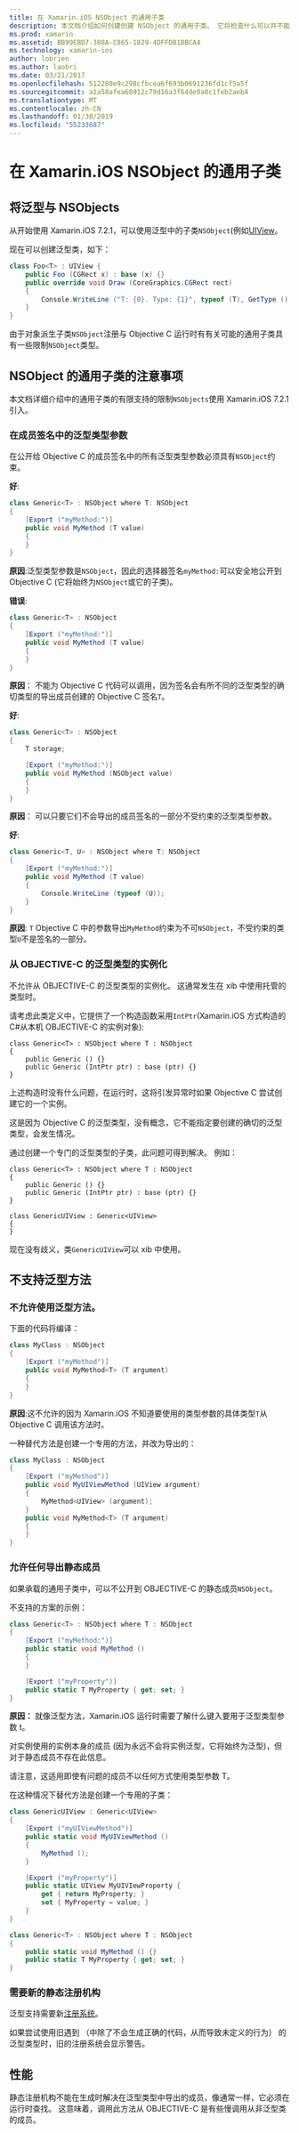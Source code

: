```yaml
---
title: 在 Xamarin.iOS NSObject 的通用子类
description: 本文档介绍如何创建创建 NSObject 的通用子类。 它将检查什么可以并不能完成，讨论了静态注册机构，并且介绍了性能。
ms.prod: xamarin
ms.assetid: BB99EBD7-308A-C865-1829-4DFFDB1BBCA4
ms.technology: xamarin-ios
author: lobrien
ms.author: laobri
ms.date: 03/21/2017
ms.openlocfilehash: 512280e9c298cfbcea6f693b0691236fd1cf5a5f
ms.sourcegitcommit: a1a58afea68912c79d16a3f64de9a0c1feb2aeb4
ms.translationtype: MT
ms.contentlocale: zh-CN
ms.lasthandoff: 01/30/2019
ms.locfileid: "55233687"
---
```

# <a name="generic-subclasses-of-nsobject-in-xamarinios"></a>在 Xamarin.iOS NSObject 的通用子类

## <a name="using-generics-with-nsobjects"></a>将泛型与 NSObjects

从开始使用 Xamarin.iOS 7.2.1，可以使用泛型中的子类`NSObject`(例如[UIView](xref:UIKit.UIView)。

现在可以创建泛型类，如下：

```csharp
class Foo<T> : UIView {
    public Foo (CGRect x) : base (x) {}
    public override void Draw (CoreGraphics.CGRect rect)
    {
        Console.WriteLine ("T: {0}. Type: {1}", typeof (T), GetType ().Name);
    }
}
```

由于对象派生子类`NSObject`注册与 Objective C 运行时有有关可能的通用子类具有一些限制`NSObject`类型。
    
## <a name="considerations-for-generic-subclasses-of-nsobject"></a>NSObject 的通用子类的注意事项

本文档详细介绍中的通用子类的有限支持的限制`NSObjects`使用 Xamarin.iOS 7.2.1 引入。
    
### <a name="generic-type-arguments-in-member-signatures"></a>在成员签名中的泛型类型参数

在公开给 Objective C 的成员签名中的所有泛型类型参数必须具有`NSObject`约束。

**好**:

```csharp
class Generic<T> : NSObject where T: NSObject
{
    [Export ("myMethod:")]
    public void MyMethod (T value)
    {
    }
}
```

**原因**:泛型类型参数是`NSObject`，因此的选择器签名`myMethod:`可以安全地公开到 Objective C (它将始终为`NSObject`或它的子类)。

**错误**:

```csharp
class Generic<T> : NSObject
{
    [Export ("myMethod:")]
    public void MyMethod (T value)
    {
    }
}
```

**原因**： 不能为 Objective C 代码可以调用，因为签名会有所不同的泛型类型的确切类型的导出成员创建的 Objective C 签名`T`。

**好**:

```csharp
class Generic<T> : NSObject
{
    T storage;

    [Export ("myMethod:")]
    public void MyMethod (NSObject value)
    {
    }
}
```

**原因**： 可以只要它们不会导出的成员签名的一部分不受约束的泛型类型参数。

**好**:

```csharp
class Generic<T, U> : NSObject where T: NSObject
{
    [Export ("myMethod:")]
    public void MyMethod (T value)
    {
        Console.WriteLine (typeof (U));
    }
}
```

**原因**: `T` Objective C 中的参数导出`MyMethod`约束为不可`NSObject`，不受约束的类型`U`不是签名的一部分。
    
### <a name="instantiations-of-generic-types-from-objective-c"></a>从 OBJECTIVE-C 的泛型类型的实例化

不允许从 OBJECTIVE-C 的泛型类型的实例化。 这通常发生在 xib 中使用托管的类型时。

请考虑此类定义中，它提供了一个构造函数采用`IntPtr`(Xamarin.iOS 方式构造的C#从本机 OBJECTIVE-C 的实例对象):
    
```
class Generic<T> : NSObject where T : NSObject
{
    public Generic () {}
    public Generic (IntPtr ptr) : base (ptr) {}
}
```

上述构造时没有什么问题，在运行时，这将引发异常时如果 Objective C 尝试创建它的一个实例。

这是因为 Objective C 的泛型类型，没有概念，它不能指定要创建的确切的泛型类型，会发生情况。

通过创建一个专门的泛型类型的子类，此问题可得到解决。   例如：
    
```
class Generic<T> : NSObject where T : NSObject
{
    public Generic () {}
    public Generic (IntPtr ptr) : base (ptr) {}
}

class GenericUIView : Generic<UIView>
{
}
```

现在没有歧义，类`GenericUIView`可以 xib 中使用。

## <a name="no-support-for-generic-methods"></a>不支持泛型方法

### <a name="generic-methods-are-not-allowed"></a>不允许使用泛型方法。

下面的代码将编译：

```csharp
class MyClass : NSObject
{
    [Export ("myMethod")]
    public void MyMethod<T> (T argument)
    {
    }
}
```

**原因**:这不允许的因为 Xamarin.iOS 不知道要使用的类型参数的具体类型`T`从 Objective C 调用该方法时。

一种替代方法是创建一个专用的方法，并改为导出的：

```csharp
class MyClass : NSObject
{
    [Export ("myMethod")]
    public void MyUIViewMethod (UIView argument)
    {
        MyMethod<UIView> (argument);
    }
    public void MyMethod<T> (T argument)
    {
    }
}
```

### <a name="no-exported-static-members-allowed"></a>允许任何导出静态成员

如果承载的通用子类中，可以不公开到 OBJECTIVE-C 的静态成员`NSObject`。

不支持的方案的示例：

```csharp
class Generic<T> : NSObject where T : NSObject
{
    [Export ("myMethod:")]
    public static void MyMethod ()
    {
    }

    [Export ("myProperty")]
    public static T MyProperty { get; set; }
}
```

**原因：** 就像泛型方法，Xamarin.iOS 运行时需要了解什么键入要用于泛型类型参数 t。

对实例使用的实例本身的成员 (因为永远不会将实例泛型<T>，它将始终为泛型<SomeSpecificClass>)，但对于静态成员不存在此信息。

请注意，这适用即使有问题的成员不以任何方式使用类型参数 T。

在这种情况下替代方法是创建一个专用的子类：

```csharp
class GenericUIView : Generic<UIView>
{
    [Export ("myUIViewMethod")]
    public static void MyUIViewMethod ()
    {
        MyMethod ();
    }

    [Export ("myProperty")]
    public static UIView MyUIVIewProperty {
        get { return MyProperty; }
        set { MyProperty = value; }
    }
}

class Generic<T> : NSObject where T : NSObject
{
    public static void MyMethod () {}
    public static T MyProperty { get; set; }
}
```

### <a name="requires-new-static-registrar"></a>需要新的静态注册机构

泛型支持需要新[注册系统](~/ios/internals/registrar.md)。

如果尝试使用旧遇到 （中除了不会生成正确的代码，从而导致未定义的行为） 的泛型类型时，旧的注册系统会显示警告。
    
## <a name="performance"></a>性能

静态注册机构不能在生成时解决在泛型类型中导出的成员，像通常一样，它必须在运行时查找。 这意味着，调用此方法从 OBJECTIVE-C 是有些慢调用从非泛型类的成员。

